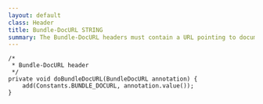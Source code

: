 ```yaml
---
layout: default
class: Header
title: Bundle-DocURL STRING
summary: The Bundle-DocURL headers must contain a URL pointing to documentation about this bundle.
---
```

	
	/*
	 * Bundle-DocURL header
	 */
	private void doBundleDocURL(BundleDocURL annotation) {
		add(Constants.BUNDLE_DOCURL, annotation.value());
	}

	